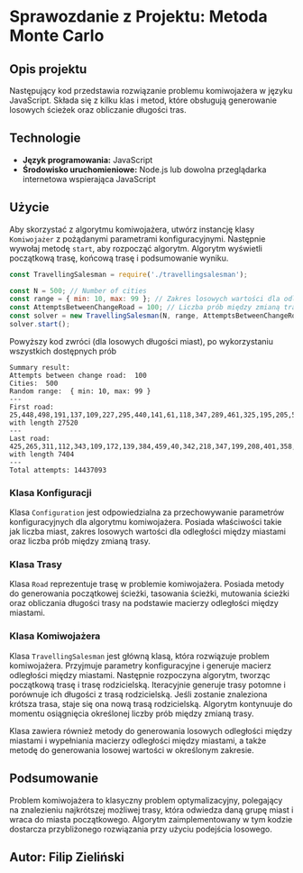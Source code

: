 # Sprawozdanie z Projektu: Metoda Monte Carlo

## Opis projektu

Następujący kod przedstawia rozwiązanie problemu komiwojażera w języku JavaScript. Składa się z kilku klas i metod, które obsługują generowanie losowych ścieżek oraz obliczanie długości tras.

## Technologie

- **Język programowania:** JavaScript
- **Środowisko uruchomieniowe:** Node.js lub dowolna przeglądarka internetowa wspierająca JavaScript


## Użycie
Aby skorzystać z algorytmu komiwojażera, utwórz instancję klasy `Komiwojażer` z pożądanymi parametrami konfiguracyjnymi. Następnie wywołaj metodę `start`, aby rozpocząć algorytm. Algorytm wyświetli początkową trasę, końcową trasę i podsumowanie wyniku.

```js
const TravellingSalesman = require('./travellingsalesman');

const N = 500; // Number of cities
const range = { min: 10, max: 99 }; // Zakres losowych wartości dla odległości między miastami
const AttemptsBetweenChangeRoad = 100; // Liczba prób między zmianą trasy
const solver = new TravellingSalesman(N, range, AttemptsBetweenChangeRoad);
solver.start();
```

Powyższy kod zwróci (dla losowych długości miast), po wykorzystaniu wszystkich dostępnych prób
```batch
Summary result:
Attempts between change road:  100
Cities:  500
Random range:  { min: 10, max: 99 }
---
First road: 25,448,498,191,137,109,227,295,440,141,61,118,347,289,461,325,195,205,52,189,266,254,305,53,210,234,17,1,8,112,174,199,467,377,302,197,44,429,231,214,151,211,494,315,248,194,190,117,232,100,321,259,123,7,88,28,412,244,281,158,271,23,219,375,424,32,396,269,143,427,252,495,288,163,135,464,296,229,184,201,421,478,41,488,27,431,437,310,332,465,348,69,490,249,415,114,449,394,81,95,353,5,474,98,149,492,223,49,351,357,202,404,171,110,442,15,458,222,38,107,39,338,127,274,51,72,169,126,451,196,97,80,168,392,312,439,204,326,283,241,225,406,341,342,497,9,256,103,238,460,34,462,90,329,487,47,37,240,185,476,239,399,371,18,489,93,30,235,74,263,120,167,55,407,346,337,177,181,298,334,304,142,59,170,477,178,345,384,262,336,372,111,24,335,147,320,73,134,323,233,116,481,165,146,455,426,26,343,390,402,250,56,276,330,186,260,273,297,145,380,355,275,376,339,86,452,434,31,403,303,179,206,172,2,162,365,454,286,401,344,160,45,101,291,383,242,228,216,208,268,166,261,200,277,68,471,203,267,63,293,370,469,352,121,485,193,409,410,85,423,119,173,272,385,213,400,314,264,144,148,381,327,360,340,420,35,42,64,300,482,313,46,237,294,182,105,257,236,245,413,382,130,157,361,13,363,192,132,496,215,198,6,373,393,43,366,212,188,364,430,308,67,77,472,278,0,57,463,486,128,78,138,350,76,159,175,287,466,40,71,10,441,301,368,292,156,246,491,243,62,82,152,84,422,468,284,129,435,484,133,253,367,11,270,54,83,29,140,164,104,324,124,444,425,362,12,4,209,453,218,411,70,316,438,378,436,161,369,122,306,265,87,58,359,136,247,331,131,230,307,479,187,48,398,419,139,459,374,153,154,285,358,395,322,391,217,445,408,14,20,389,470,155,282,290,22,19,428,443,92,224,386,207,50,354,106,66,388,480,299,115,65,75,319,125,176,79,328,183,150,60,3,387,446,473,255,333,226,483,475,457,91,433,414,447,356,96,279,311,102,94,418,499,89,280,309,16,397,258,108,349,432,317,450,99,33,416,318,21,36,417,493,456,220,113,379,180,221,405,251
with length 27520
---
Last road: 425,265,311,112,343,109,172,139,384,459,40,342,218,347,199,208,401,358,280,108,325,59,289,255,432,268,393,498,305,448,86,418,461,398,375,406,446,372,170,259,168,439,416,485,341,85,252,469,183,193,88,73,123,355,236,247,450,410,167,336,175,169,179,430,142,250,404,422,120,464,470,321,266,308,260,44,101,496,483,115,348,27,300,180,230,438,224,70,332,225,273,340,171,33,79,283,451,105,337,93,242,5,474,256,149,345,296,263,232,84,36,274,16,473,221,365,49,97,126,257,176,457,413,479,51,141,436,61,67,315,45,100,75,39,478,472,411,368,35,281,151,378,133,282,323,346,494,431,414,475,454,238,391,21,174,227,91,94,435,445,206,261,197,58,92,212,361,493,460,366,154,298,420,407,34,143,220,222,477,184,114,373,116,215,360,319,295,440,178,381,429,241,118,23,279,320,209,195,233,443,77,307,486,122,465,62,405,217,161,270,64,90,98,290,417,333,392,297,344,330,484,43,301,165,248,452,350,99,41,303,453,327,310,480,160,369,476,71,22,462,302,129,304,468,383,278,96,216,237,291,258,63,190,17,394,228,214,466,251,382,287,128,56,331,229,492,134,379,188,103,189,313,163,385,57,277,386,136,121,458,442,144,426,395,6,419,371,150,148,226,335,253,488,294,240,402,351,449,157,210,421,329,400,314,74,239,374,396,317,338,499,182,275,18,0,125,25,204,138,213,102,495,427,456,72,334,403,9,177,152,132,249,104,487,46,76,326,107,50,127,187,29,137,14,292,66,117,262,42,10,271,202,424,52,95,119,30,111,219,231,19,367,339,491,54,370,434,15,60,286,87,131,245,328,359,357,140,376,124,47,159,26,155,244,11,1,12,3,48,4,380,135,145,437,293,409,164,467,482,32,38,489,191,20,198,267,89,181,399,192,153,412,306,288,207,55,318,408,364,8,389,363,205,254,78,223,377,276,65,284,353,423,234,471,362,106,201,388,173,130,235,309,299,7,272,444,463,196,352,185,83,186,387,349,162,53,156,113,354,28,31,285,433,264,82,447,324,147,68,269,390,455,441,37,13,490,322,397,80,312,69,481,24,110,428,158,497,81,356,211,194,146,166,415,246,316,2,243,200,203
with length 7404
---
Total attempts: 14437093
```

### Klasa Konfiguracji
Klasa `Configuration` jest odpowiedzialna za przechowywanie parametrów konfiguracyjnych dla algorytmu komiwojażera. Posiada właściwości takie jak liczba miast, zakres losowych wartości dla odległości między miastami oraz liczba prób między zmianą trasy.

### Klasa Trasy
Klasa `Road` reprezentuje trasę w problemie komiwojażera. Posiada metody do generowania początkowej ścieżki, tasowania ścieżki, mutowania ścieżki oraz obliczania długości trasy na podstawie macierzy odległości między miastami.

### Klasa Komiwojażera
Klasa `TravellingSalesman` jest główną klasą, która rozwiązuje problem komiwojażera. Przyjmuje parametry konfiguracyjne i generuje macierz odległości między miastami. Następnie rozpoczyna algorytm, tworząc początkową trasę i trasę rodzicielską. Iteracyjnie generuje trasy potomne i porównuje ich długości z trasą rodzicielską. Jeśli zostanie znaleziona krótsza trasa, staje się ona nową trasą rodzicielską. Algorytm kontynuuje do momentu osiągnięcia określonej liczby prób między zmianą trasy.

Klasa zawiera również metody do generowania losowych odległości między miastami i wypełniania macierzy odległości między miastami, a także metodę do generowania losowej wartości w określonym zakresie.

## Podsumowanie
Problem komiwojażera to klasyczny problem optymalizacyjny, polegający na znalezieniu najkrótszej możliwej trasy, która odwiedza daną grupę miast i wraca do miasta początkowego. Algorytm zaimplementowany w tym kodzie dostarcza przybliżonego rozwiązania przy użyciu podejścia losowego.

## Autor: Filip Zieliński

